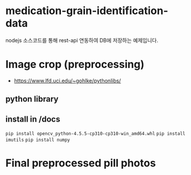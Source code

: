# medication-grain-identification-data

nodejs 소스코드를 통해 rest-api 연동하여 DB에 저장하는 예제입니다.

# Image crop (preprocessing)

- https://www.lfd.uci.edu/~gohlke/pythonlibs/

## python library

## install in /docs

`pip install opencv_python-4.5.5-cp310-cp310-win_amd64.whl`
`pip install imutils`
`pip install numpy`


# Final preprocessed pill photos
